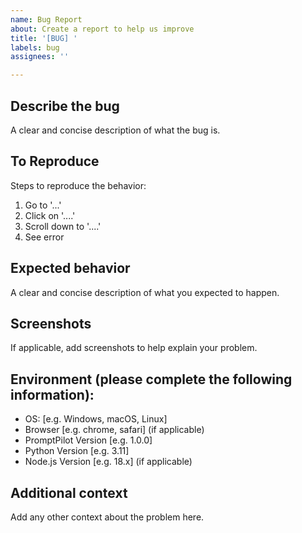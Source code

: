 ```yaml
---
name: Bug Report
about: Create a report to help us improve
title: '[BUG] '
labels: bug
assignees: ''

---
```


## Describe the bug

A clear and concise description of what the bug is.

## To Reproduce

Steps to reproduce the behavior:
1. Go to '...'
2. Click on '....'
3. Scroll down to '....'
4. See error

## Expected behavior

A clear and concise description of what you expected to happen.

## Screenshots

If applicable, add screenshots to help explain your problem.

## Environment (please complete the following information):

- OS: [e.g. Windows, macOS, Linux]
- Browser [e.g. chrome, safari] (if applicable)
- PromptPilot Version [e.g. 1.0.0]
- Python Version [e.g. 3.11]
- Node.js Version [e.g. 18.x] (if applicable)

## Additional context

Add any other context about the problem here.